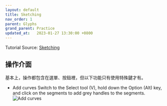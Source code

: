 ```yaml
---
layout: default
title: Sketching
nav_order: 1
parent: Glyphs
grand_parent: Practice
updated_at:   2023-01-27 13:30:00 +0800
---
```

Tutorial Source: [Sketching](https://glyphsapp.com/learn/sketching)

## 操作介面

基本上，操作都包含在選單、按鈕裡，但以下功能只有使用特殊鍵才有。

- Add curves
    Switch to the Select tool (V), hold down the Option (Alt) key, and click on the segments to add grey handles to the segments.
    ![Add curves](https://cdn2.glyphsapp.com/media/pages/learn/sketching/fbae714882-1624987024/sketch-6.gif)
